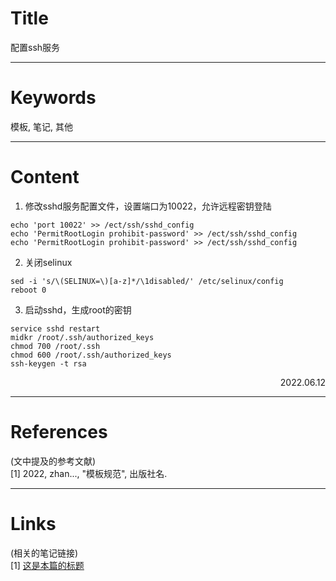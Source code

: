 # Title

配置ssh服务

---

# Keywords

模板, 笔记, 其他

---
# Content
1. 修改sshd服务配置文件，设置端口为10022，允许远程密钥登陆
```shell
echo 'port 10022' >> /ect/ssh/sshd_config
echo 'PermitRootLogin prohibit-password' >> /ect/ssh/sshd_config
echo 'PermitRootLogin prohibit-password' >> /ect/ssh/sshd_config
```
2. 关闭selinux
```shell
sed -i 's/\(SELINUX=\)[a-z]*/\1disabled/' /etc/selinux/config
reboot 0
```

3. 启动sshd，生成root的密钥
```shell
service sshd restart
midkr /root/.ssh/authorized_keys
chmod 700 /root/.ssh
chmod 600 /root/.ssh/authorized_keys
ssh-keygen -t rsa
```
<p align="right">2022.06.12</p>

---
# References

(文中提及的参考文献)  
[1] 2022, zhan..., "模板规范", 出版社名.

---
# Links

(相关的笔记链接)  
[1] [这是本篇的标题](./template.md)


